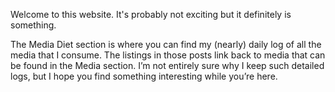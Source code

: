 Welcome to this website. It's probably not exciting but it definitely is something.

The Media Diet section is where you can find my (nearly) daily log of all the media that I consume. The listings in those posts link back to media that can be found in the Media section. I’m not entirely sure why I keep such detailed logs, but I hope you find something interesting while you’re here.